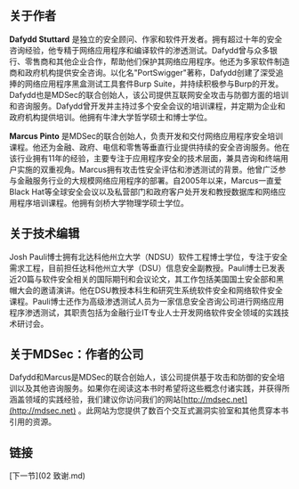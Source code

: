## 关于作者

**Dafydd Stuttard** 是独立的安全顾问、作家和软件开发者。拥有超过十年的安全咨询经验，他专精于网络应用程序和编译软件的渗透测试。Dafydd曾与众多银行、零售商和其他企业合作，帮助他们保护其网络应用程序。他还为多家软件制造商和政府机构提供安全咨询。以化名"PortSwigger"著称，Dafydd创建了深受追捧的网络应用程序黑盒测试工具套件Burp Suite，并持续积极参与Burp的开发。Dafydd也是MDSec的联合创始人，该公司提供互联网安全攻击与防御方面的培训和咨询服务。Dafydd曾开发并主持过多个安全会议的培训课程，并定期为企业和政府机构提供培训。他拥有牛津大学哲学硕士和博士学位。

**Marcus Pinto** 是MDSec的联合创始人，负责开发和交付网络应用程序安全培训课程。他还为金融、政府、电信和零售等垂直行业提供持续的安全咨询服务。他在该行业拥有11年的经验，主要专注于应用程序安全的技术层面，兼具咨询和终端用户实施的双重视角。Marcus拥有攻击性安全评估和渗透测试的背景。他曾广泛参与金融服务行业的大规模网络应用程序的部署。自2005年以来，Marcus一直爱Black Hat等全球安全会议以及私营部门和政府客户处开发和教授数据库和网络应用程序培训课程。他拥有剑桥大学物理学硕士学位。

## 关于技术编辑

Josh Pauli博士拥有北达科他州立大学（NDSU）软件工程博士学位，专注于安全需求工程，目前担任达科他州立大学（DSU）信息安全副教授。Pauli博士已发表近20篇与软件安全相关的国际期刊和会议论文，其工作包括美国国土安全部和黑帽大会的邀请演讲。他在DSU教授本科生和研究生系统软件安全和网络软件安全课程。Pauli博士还作为高级渗透测试人员为一家信息安全咨询公司进行网络应用程序渗透测试，其职责包括为金融行业IT专业人士开发网络软件安全领域的实践技术研讨会。

## 关于MDSec：作者的公司

Dafydd和Marcus是MDSec的联合创始人，该公司提供基于攻击和防御的安全培训以及其他咨询服务。如果你在阅读这本书时希望将这些概念付诸实践，并获得所涵盖领域的实践经验，我们建议你访问我们的网站[http://mdsec.net](http://mdsec.net) 。此网站为您提供了数百个交互式漏洞实验室和其他贯穿本书引用的资源。

## 链接

[下一节](02 致谢.md)




